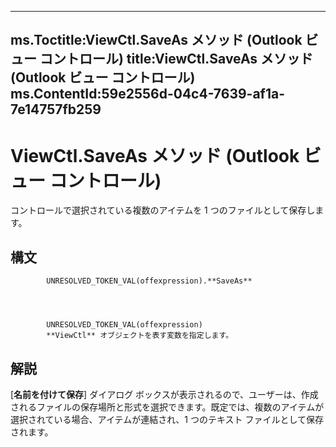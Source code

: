 

---
ms.Toctitle:ViewCtl.SaveAs メソッド (Outlook ビュー コントロール)
title:ViewCtl.SaveAs メソッド (Outlook ビュー コントロール)
ms.ContentId:59e2556d-04c4-7639-af1a-7e14757fb259
---
# ViewCtl.SaveAs メソッド (Outlook ビュー コントロール)




コントロールで選択されている複数のアイテムを 1 つのファイルとして保存します。 



## 構文

            UNRESOLVED_TOKEN_VAL(offexpression).**SaveAs**




            UNRESOLVED_TOKEN_VAL(offexpression)
            **ViewCtl** オブジェクトを表す変数を指定します。



## 解説
[**名前を付けて保存**] ダイアログ ボックスが表示されるので、ユーザーは、作成されるファイルの保存場所と形式を選択できます。既定では、複数のアイテムが選択されている場合、アイテムが連結され、1 つのテキスト ファイルとして保存されます。





